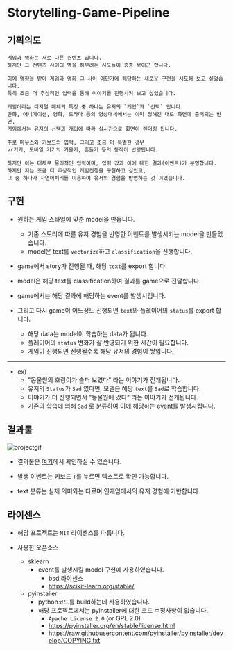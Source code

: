 # Storytelling-Game-Pipeline

## 기획의도
```
게임과 영화는 서로 다른 컨텐츠 입니다.
하지만 그 컨텐츠 사이의 벽을 허무려는 시도들이 종종 보이곤 합니다.

이에 영향을 받아 게임과 영화 그 사이 어딘가에 해당하는 새로운 구현을 시도해 보고 싶었습니다.
특히 조금 더 추상적인 입력을 통해 이야기를 진행시켜 보고 싶었습니다. 
```

```
게임이라는 디지털 매체의 특징 중 하나는 유저의 `개입`과 `선택` 입니다.
만화, 애니메이션, 영화, 드라마 등의 영상매체에서는 이미 정해진 대로 화면에 출력되는 반면,
게임에서는 유저의 선택과 개입에 따라 실시간으로 화면이 렌더링 됩니다.

주로 마우스와 키보드의 입력, 그리고 조금 더 특별한 경우
vr기기, 모바일 기기의 기울기, 흔들기 등의 동작이 반영됩니다.

하지만 이는 대체로 물리적인 입력이며, 입력 값과 이에 대한 결과(이벤트)가 분명합니다.
하지만 저는 조금 더 추상적인 게임진행을 구현하고 싶었고,
그 중 하나가 자연어처리를 이용하여 유저의 경험을 반영하는 것 이였습니다.
```

## 구현

- 원하는 게임 스타일에 맞춘 model을 만듭니다.
    - 기존 스토리에 따른 유저 경험을 반영한 이벤트를 발생시키는 model을 만들었습니다.
    - model은 text를 `vectorize`하고 `classification`을 진행합니다.
  
- game에서 story가 진행될 때, 해당 `text`를 export 합니다.
  
- model은 해당 text를 classification하여 결과를 game으로 전달합니다.
  
- game에서는 해당 결과에 해당하는 event를 발생시킵니다.
  
- 그리고 다시 game이 어느정도 진행되면 `text`와 플레이어의 `status`를 export 합니다.
    - 해당 data는 model이 학습하는 data가 됩니다.
    - 플레이어의 `status` 변화가 잘 반영되기 위한 시간이 필요합니다.
    - 게임이 진행되면 진행될수록 해당 유저의 경험이 쌓입니다.
  
  
---
- ex)
  - "동물원의 호랑이가 슬퍼 보였다" 라는 이야기가 전개됩니다.
  - 유저의 `Status`가 `Sad` 였다면, 모델은 해당 `text`를 `Sad`로 학습합니다.
  - 이야기가 더 진행되면서 "동물원에 갔다" 라는 이야기가 전개됩니다.
  - 기존의 학습에 의해 `Sad` 로 분류하여 이에 해당하는 event를 발생시킵니다.


## 결과물

![projectgif](https://user-images.githubusercontent.com/77562357/170865891-cef59048-b572-45d7-853b-86f232d6d3f8.gif)

- 결과물은 [여기](https://github.com/oeccsy/Storytelling-Game-Pipeline/releases)에서 확인하실 수 있습니다.

- 발생 이벤트는 키보드 `T`를 누르면 텍스트로 확인 가능합니다. 

- text 분류는 실제 의미와는 다르며 인게임에서의 유저 경험에 기반합니다. 



## 라이센스
- 해당 프로젝트는 `MIT` 라이센스를 따릅니다.

- 사용한 오픈소스
  - sklearn
    - event를 발생시킬 model 구현에 사용하였습니다. 
        - bsd 라이센스
        - https://scikit-learn.org/stable/
  - pyinstaller
    - python코드를 build하는데 사용하였습니다.
    - 해당 프로젝트에서는 pyinstaller에 대한 코드 수정사항이 없습니다.
        - `Apache License 2.0` (or GPL 2.0)
        - https://pyinstaller.org/en/stable/license.html
        - https://raw.githubusercontent.com/pyinstaller/pyinstaller/develop/COPYING.txt

